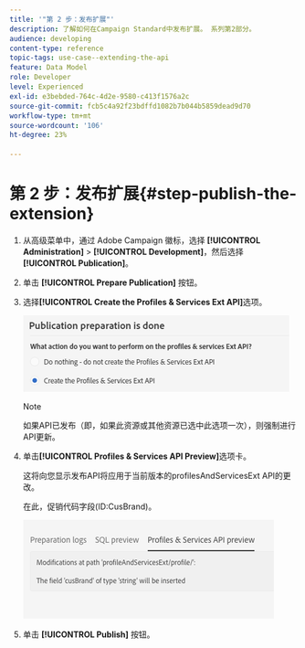 ```yaml
---
title: '"第 2 步：发布扩展"'
description: 了解如何在Campaign Standard中发布扩展。 系列第2部分。
audience: developing
content-type: reference
topic-tags: use-case--extending-the-api
feature: Data Model
role: Developer
level: Experienced
exl-id: e3bebded-764c-4d2e-9580-c413f1576a2c
source-git-commit: fcb5c4a92f23bdffd1082b7b044b5859dead9d70
workflow-type: tm+mt
source-wordcount: '106'
ht-degree: 23%

---
```


# 第 2 步：发布扩展{#step-publish-the-extension}

1. 从高级菜单中，通过 Adobe Campaign 徽标，选择 **[!UICONTROL Administration]** > **[!UICONTROL Development]**，然后选择 **[!UICONTROL Publication]**。
1. 单击 **[!UICONTROL Prepare Publication]** 按钮。
1. 选择&#x200B;**[!UICONTROL Create the Profiles & Services Ext API]**&#x200B;选项。

   ![](assets/create-profile-and-services-api.png)

   >[!NOTE]
   >
   >如果API已发布（即，如果此资源或其他资源已选中此选项一次），则强制进行API更新。

1. 单击&#x200B;**[!UICONTROL Profiles & Services API Preview]**&#x200B;选项卡。

   这将向您显示发布API将应用于当前版本的profilesAndServicesExt API的更改。

   在此，促销代码字段(ID:CusBrand)。

   ![](assets/extendpandsapi_diff.png)

1. 单击 **[!UICONTROL Publish]** 按钮。
